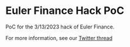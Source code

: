 # Euler Finance Hack PoC

PoC for the 3/13/2023 hack of Euler Finance.

For more information, see our [Twitter thread](https://twitter.com/zellic_io/status/1635538727530536962)
